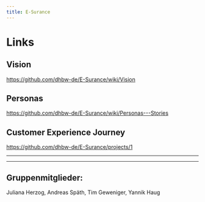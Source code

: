 ```yaml
---
title: E-Surance
---
```

# Links
## Vision
https://github.com/dhbw-de/E-Surance/wiki/Vision
## Personas
https://github.com/dhbw-de/E-Surance/wiki/Personas---Stories
## Customer Experience Journey
https://github.com/dhbw-de/E-Surance/projects/1

---
---

## Gruppenmitglieder:
Juliana Herzog, Andreas Späth, Tim Geweniger, Yannik Haug

